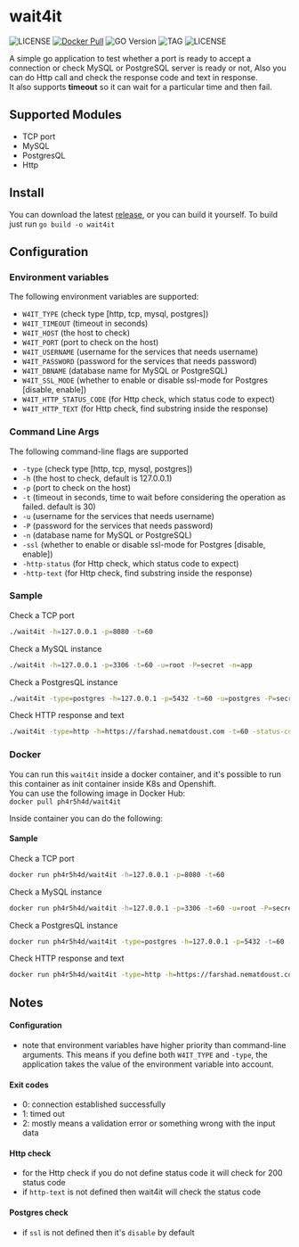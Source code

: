 # wait4it
 
![LICENSE](https://img.shields.io/github/workflow/status/ph4r5h4d/wait4it/Wait4it&#32;CI?style=for-the-badge) [![Docker Pull](https://img.shields.io/docker/pulls/ph4r5h4d/wait4it?style=for-the-badge)](https://hub.docker.com/r/ph4r5h4d/wait4it)  ![GO Version](https://img.shields.io/github/go-mod/go-version/ph4r5h4d/wait4it?style=for-the-badge) ![TAG](https://img.shields.io/github/v/tag/ph4r5h4d/wait4it?style=for-the-badge) ![LICENSE](https://img.shields.io/github/license/ph4r5h4d/wait4it?style=for-the-badge)
  
A simple go application to test whether a port is ready to accept a connection or check 
MySQL or PostgreSQL server is ready or not, Also you can do Http call and check the response code and text in response.  
It also supports **timeout** so it can wait for a particular time and then fail.

## Supported Modules
* TCP port
* MySQL
* PostgresQL
* Http

## Install
You can download the latest [release](https://github.com/ph4r5h4d/wait4it/releases), or you can build it yourself.
To build just run `go build -o wait4it`

## Configuration
### Environment variables
The following environment variables are supported:

* `W4IT_TYPE` (check type [http, tcp, mysql, postgres])
* `W4IT_TIMEOUT` (timeout in seconds)
* `W4IT_HOST` (the host to check)
* `W4IT_PORT` (port to check on the host)
* `W4IT_USERNAME` (username for the services that needs username)
* `W4IT_PASSWORD` (password for the services that needs password)
* `W4IT_DBNAME` (database name for MySQL or PostgreSQL)
* `W4IT_SSL_MODE` (whether to enable or disable ssl-mode for Postgres [disable, enable])
* `W4IT_HTTP_STATUS_CODE` (for Http check, which status code to expect)
* `W4IT_HTTP_TEXT` (for Http check, find substring inside the response)

### Command Line Args
The following command-line flags are supported

* `-type` (check type [http, tcp, mysql, postgres])
* `-h` (the host to check, default is 127.0.0.1)
* `-p` (port to check on the host) 
* `-t` (timeout in seconds, time to wait before considering the operation as failed. default is 30)
* `-u` (username for the services that needs username)
* `-P` (password for the services that needs password)
* `-n` (database name for MySQL or PostgreSQL)  
* `-ssl` (whether to enable or disable ssl-mode for Postgres [disable, enable])  
* `-http-status` (for Http check, which status code to expect)  
* `-http-text` (for Http check, find substring inside the response)  

### Sample
Check a TCP port  
```bash
./wait4it -h=127.0.0.1 -p=8080 -t=60
``` 

Check a MySQL instance
```bash
./wait4it -h=127.0.0.1 -p=3306 -t=60 -u=root -P=secret -n=app 
```
Check a PostgresQL instance
```bash
./wait4it -type=postgres -h=127.0.0.1 -p=5432 -t=60 -u=postgres -P=secret -ssl=disable
```

Check HTTP response and text
```bash
./wait4it -type=http -h=https://farshad.nematdoust.com -t=60 -status-code=200 -http-text="Software Engineer" 
```

### Docker
You can run this `wait4it` inside a docker container, and it's possible to run this container as init container inside
K8s and Openshift.  
You can use the following image in Docker Hub:  
`docker pull ph4r5h4d/wait4it`

Inside container you can do the following:  

#### Sample
Check a TCP port  
```bash
docker run ph4r5h4d/wait4it -h=127.0.0.1 -p=8080 -t=60
``` 

Check a MySQL instance
```bash
docker run ph4r5h4d/wait4it -h=127.0.0.1 -p=3306 -t=60 -u=root -P=secret -n=app 
```

Check a PostgresQL instance
```bash
docker run ph4r5h4d/wait4it -type=postgres -h=127.0.0.1 -p=5432 -t=60 -u=postgres -P=secret -ssl=disable
```

Check HTTP response and text
```bash
docker run ph4r5h4d/wait4it -type=http -h=https://farshad.nematdoust.com -t=60 -status-code=200 -http-text="Software Engineer" 
```

## Notes
#### Configuration
* note that environment variables have higher priority than command-line arguments. 
This means if you define both `W4IT_TYPE` and `-type`, the application takes the value of the environment variable into account.

#### Exit codes
* 0: connection established successfully
* 1: timed out
* 2: mostly means a validation error or something wrong with the input data

#### Http check
* for the Http check if you do not define status code it will check for 200 status code
* if `http-text` is not defined then wait4it will check the status code

#### Postgres check
* if `ssl` is not defined then it's `disable` by default